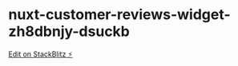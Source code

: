# nuxt-customer-reviews-widget-zh8dbnjy-dsuckb

[Edit on StackBlitz ⚡️](https://stackblitz.com/edit/nuxt-customer-reviews-widget-zh8dbnjy-dsuckb)